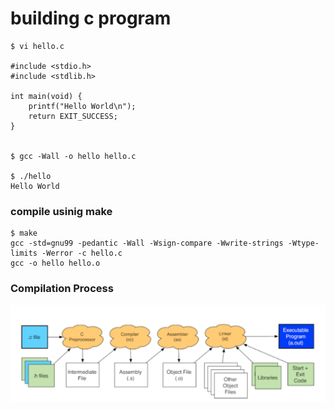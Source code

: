 # building c program

```
$ vi hello.c

#include <stdio.h>
#include <stdlib.h>

int main(void) {
    printf("Hello World\n");
    return EXIT_SUCCESS; 
}


$ gcc -Wall -o hello hello.c

$ ./hello
Hello World
```

### compile usinig make
```
$ make
gcc -std=gnu99 -pedantic -Wall -Wsign-compare -Wwrite-strings -Wtype-limits -Werror -c hello.c
gcc -o hello hello.o 
```

### Compilation Process
![](./compilation_process.png)
